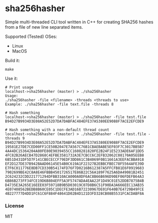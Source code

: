# sha256hasher

Simple multi-threaded CLI tool written in C++ for creating SHA256 hashes from a file of new line separated items.

Supported (Tested) OSes:
- Linux
- MacOS

Build it:
```
make
```

Use it:
```ShellSession
# Print usage
localhost->sha256hasher (master) > ./sha256hasher
Usage:
./sha256hasher -file <filename> -threads <threads to use>
Example: ./sha256hasher -file text.file -threads 8

# Hash something
localhost->sha256hasher (master) > ./sha256hasher -file test.file
B94D27B9934D3E08A52E52D7DA7DABFAC484EFE37A5380EE9088F7ACE2EFCDE9

# Hash something with a non-default thread count
localhost->sha256hasher (master) > ./sha256hasher -file test.file -threads 9
B94D27B9934D3E08A52E52D7DA7DABFAC484EFE37A5380EE9088F7ACE2EFCDE9
19581E27DE7CED00FF1CE50B2047E7A567C76B1CBAEBABE5EF03F7C3017BB5B7
4A44DC15364204A80FE80E9039455CC1608281820FE2B24F1E5233ADE6AF1DD5
4FC82B26AECB47D2868C4EFBE3581732A3E7CBCC6C2EFB32062C08170A05EEB8
6B51D431DF5D7F141CBECECCF79EDF3DD861C3B4069F0B11661A3EEFACBBA918
EF2D127DE37B942BAAD06145E54B0C619A1F22327B2EBBCFBEC78F5564AFE39D
E7F6C011776E8DB7CD330B54174FD76F7D0216B612387A5FFCFB81E6F0919683
7902699BE42C8A8E46FBBB4501726517E86B22C56A189F7625A6DA49081B2451
2C624232CDD221771294DFBB310ACA000A0DF6AC8B66B696D90EF06FDEFB64A3
6B86B273FF34FCE19D6B804EFF5A3F5747ADA4EAA22F1D49C01E52DDB7875B4B
D4735E3A265E16EEE03F59718B9B5D03019C07D8B6C51F90DA3A666EEC13AB35
4E07408562BEDB8B60CE05C1DECFE3AD16B72230967DE01F640B7E4729B49FCE
4B227777D4DD1FC61C6F884F48641D02B4D121D3FD328CB08B5531FCACDABF8A
```

### License
MIT
